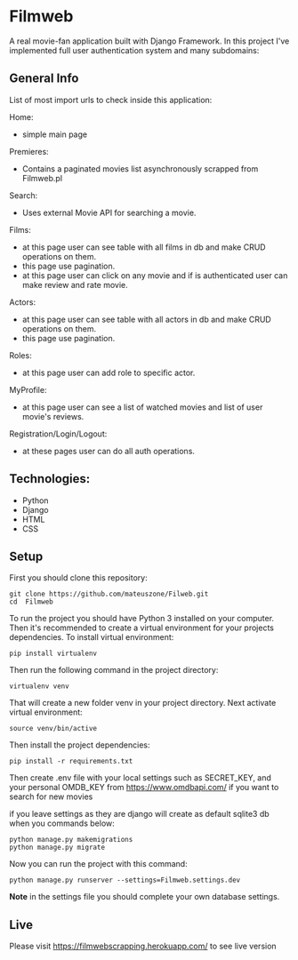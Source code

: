 # Filmweb
A real movie-fan application built with Django Framework. In this project I've implemented full user authentication system and many subdomains:

## General Info
List of most import urls to check inside this application:

Home:
- simple main page

Premieres:
- Contains a paginated movies list asynchronously scrapped from Filmweb.pl

Search:
- Uses external Movie API for searching a movie.

Films:
- at this page user can see table with all films in db and make CRUD operations on them.
- this page use pagination.
- at this page user can click on any movie and if is authenticated user can make review and rate movie.

Actors:
- at this page user can see table with all actors in db and make CRUD operations on them.
- this page use pagination.
 
Roles:
- at this page user can add role to specific actor.
 
MyProfile:
- at this page user can see a list of watched movies and list of user movie's reviews.

Registration/Login/Logout:
- at these pages user can do all auth operations.

## Technologies:
- Python
- Django
- HTML
- CSS

## Setup

First you should clone this repository:
```
git clone https://github.com/mateuszone/Filweb.git
cd  Filmweb
```

To run the project you should have Python 3 installed on your computer. Then it's recommended to create a virtual environment for your projects dependencies. To install virtual environment:
```
pip install virtualenv
```
Then run the following command in the project directory:
```
virtualenv venv
```
That will create a new folder venv in your project directory. Next activate virtual environment:
```
source venv/bin/active
```
Then install the project dependencies:
```
pip install -r requirements.txt
```
Then create .env file with your local settings such as SECRET_KEY, and your personal OMDB_KEY from https://www.omdbapi.com/ if you want to search for new movies

if you leave settings as they are django will create as default sqlite3 db when you commands below:
```
python manage.py makemigrations
python manage.py migrate
```
Now you can run the project with this command:
```
python manage.py runserver --settings=Filmweb.settings.dev
```

**Note** in the settings file you should complete your own database settings.

## Live

Please visit https://filmwebscrapping.herokuapp.com/ to see live version 
